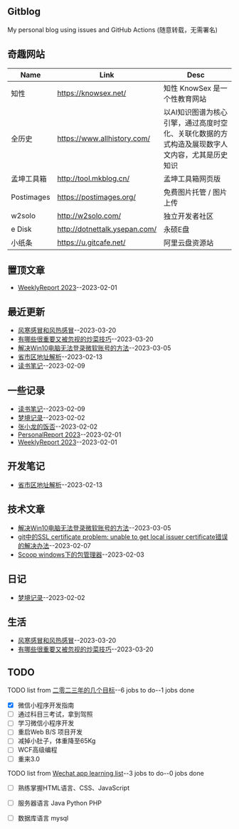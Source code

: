 ## Gitblog
My personal blog using issues and GitHub Actions (随意转载，无需署名)
## 奇趣网站
| Name | Link | Desc | 
 | ---- | ---- | ---- |
| 知性 | https://knowsex.net/ | 知性 KnowSex 是一个性教育网站 |
| 全历史 | https://www.allhistory.com/ | 以AI知识图谱为核心引擎，通过高度时空化、关联化数据的方式构造及展现数字人文内容，尤其是历史知识 |
| 孟坤工具箱 | http://tool.mkblog.cn/ | 孟坤工具箱网页版 |
| Postimages | https://postimages.org/ | 免费图片托管 / 图片上传 |
| w2solo | http://w2solo.com/ | 独立开发者社区 |
|  e Disk | http://dotnettalk.ysepan.com/ |  永硕E盘 |
|  小纸条  | https://u.gitcafe.net/ |  阿里云盘资源站 |
## 置顶文章
- [WeeklyReport 2023](https://github.com/haoz0x139/myblog/issues/1)--2023-02-01
## 最近更新
- [风寒感冒和风热感冒](https://github.com/haoz0x139/myblog/issues/15)--2023-03-20
- [有哪些很重要又被忽视的炒菜技巧](https://github.com/haoz0x139/myblog/issues/14)--2023-03-20
- [解决Win10电脑无法登录微软账号的方法](https://github.com/haoz0x139/myblog/issues/13)--2023-03-05
- [省市区地址解析](https://github.com/haoz0x139/myblog/issues/12)--2023-02-13
- [读书笔记](https://github.com/haoz0x139/myblog/issues/11)--2023-02-09
## 一些记录
- [读书笔记](https://github.com/haoz0x139/myblog/issues/11)--2023-02-09
- [梦境记录](https://github.com/haoz0x139/myblog/issues/8)--2023-02-02
- [张小龙的饭否](https://github.com/haoz0x139/myblog/issues/4)--2023-02-02
- [PersonalReport 2023](https://github.com/haoz0x139/myblog/issues/2)--2023-02-01
- [WeeklyReport 2023](https://github.com/haoz0x139/myblog/issues/1)--2023-02-01
## 开发笔记
- [省市区地址解析](https://github.com/haoz0x139/myblog/issues/12)--2023-02-13
## 技术文章
- [解决Win10电脑无法登录微软账号的方法](https://github.com/haoz0x139/myblog/issues/13)--2023-03-05
- [git中的SSL certificate problem: unable to get local issuer certificate错误的解决办法](https://github.com/haoz0x139/myblog/issues/10)--2023-02-07
- [Scoop windows下的包管理器](https://github.com/haoz0x139/myblog/issues/9)--2023-02-03
## 日记
- [梦境记录](https://github.com/haoz0x139/myblog/issues/8)--2023-02-02
## 生活
- [风寒感冒和风热感冒](https://github.com/haoz0x139/myblog/issues/15)--2023-03-20
- [有哪些很重要又被忽视的炒菜技巧](https://github.com/haoz0x139/myblog/issues/14)--2023-03-20
## TODO
TODO list from [二零二三年的几个目标](https://github.com/haoz0x139/myblog/issues/7)--6 jobs to do--1 jobs done
- [x]  微信小程序开发指南
- [ ]  通过科目三考试，拿到驾照
- [ ]  学习微信小程序开发
- [ ]  重启Web B/S 项目开发
- [ ]  减掉小肚子，体重降至65Kg
- [ ]  WCF高级编程 
- [ ]  重来3.0

TODO list from [Wechat app  learning list](https://github.com/haoz0x139/myblog/issues/5)--3 jobs to do--0 jobs done
- [ ]  熟练掌握HTML语言、CSS、JavaScript
- [ ]  服务器语言 Java Python PHP
- [ ]  数据库语言 mysql

